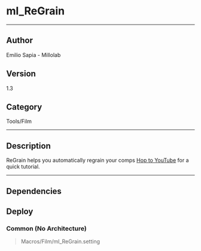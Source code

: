 # ml_ReGrain
___

## Author
Emilio Sapia - Millolab

## Version
1.3

## Category
Tools/Film

___

## Description
<p>ReGrain helps you automatically regrain your comps <a href="https://www.youtube.com/watch?v=V8WzFYE5dY8">Hop to YouTube</a> for a quick tutorial.</p>

___

## Dependencies

## Deploy

### Common (No Architecture)

> Macros/Film/ml_ReGrain.setting  
